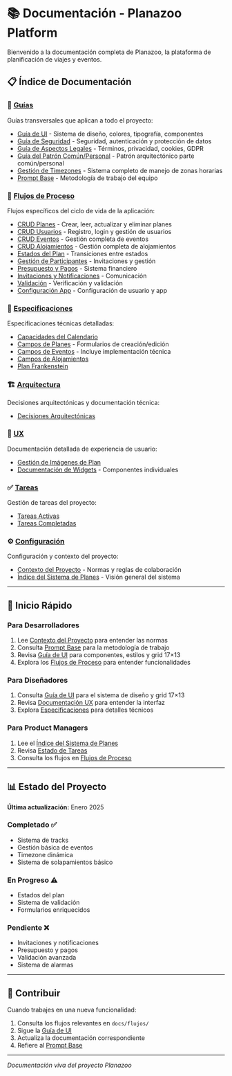 # 📚 Documentación - Planazoo Platform

Bienvenido a la documentación completa de Planazoo, la plataforma de planificación de viajes y eventos.

## 📋 Índice de Documentación

### 🎯 [Guías](./guias/)
Guías transversales que aplican a todo el proyecto:
- [Guía de UI](./guias/GUIA_UI.md) - Sistema de diseño, colores, tipografía, componentes
- [Guía de Seguridad](./guias/GUIA_SEGURIDAD.md) - Seguridad, autenticación y protección de datos
- [Guía de Aspectos Legales](./guias/GUIA_ASPECTOS_LEGALES.md) - Términos, privacidad, cookies, GDPR
- [Guía del Patrón Común/Personal](./guias/GUIA_PATRON_COMUN_PERSONAL.md) - Patrón arquitectónico parte común/personal
- [Gestión de Timezones](./guias/GESTION_TIMEZONES.md) - Sistema completo de manejo de zonas horarias
- [Prompt Base](./guias/PROMPT_BASE.md) - Metodología de trabajo del equipo

### 🔄 [Flujos de Proceso](./flujos/)
Flujos específicos del ciclo de vida de la aplicación:
- [CRUD Planes](./flujos/FLUJO_CRUD_PLANES.md) - Crear, leer, actualizar y eliminar planes
- [CRUD Usuarios](./flujos/FLUJO_CRUD_USUARIOS.md) - Registro, login y gestión de usuarios
- [CRUD Eventos](./flujos/FLUJO_CRUD_EVENTOS.md) - Gestión completa de eventos
- [CRUD Alojamientos](./flujos/FLUJO_CRUD_ALOJAMIENTOS.md) - Gestión completa de alojamientos
- [Estados del Plan](./flujos/FLUJO_ESTADOS_PLAN.md) - Transiciones entre estados
- [Gestión de Participantes](./flujos/FLUJO_GESTION_PARTICIPANTES.md) - Invitaciones y gestión
- [Presupuesto y Pagos](./flujos/FLUJO_PRESUPUESTO_PAGOS.md) - Sistema financiero
- [Invitaciones y Notificaciones](./flujos/FLUJO_INVITACIONES_NOTIFICACIONES.md) - Comunicación
- [Validación](./flujos/FLUJO_VALIDACION.md) - Verificación y validación
- [Configuración App](./flujos/FLUJO_CONFIGURACION_APP.md) - Configuración de usuario y app

### 📐 [Especificaciones](./especificaciones/)
Especificaciones técnicas detalladas:
- [Capacidades del Calendario](./especificaciones/CALENDAR_CAPABILITIES.md)
- [Campos de Planes](./especificaciones/PLAN_FORM_FIELDS.md) - Formularios de creación/edición
- [Campos de Eventos](./especificaciones/EVENT_FORM_FIELDS.md) - Incluye implementación técnica
- [Campos de Alojamientos](./especificaciones/ACCOMMODATION_FORM_FIELDS.md)
- [Plan Frankenstein](./especificaciones/FRANKENSTEIN_PLAN_SPEC.md)

### 🏗️ [Arquitectura](./arquitectura/)
Decisiones arquitectónicas y documentación técnica:
- [Decisiones Arquitectónicas](./arquitectura/ARCHITECTURE_DECISIONS.md)

### 🎨 [UX](./ux/)
Documentación detallada de experiencia de usuario:
- [Gestión de Imágenes de Plan](./ux/plan_image_management.md)
- [Documentación de Widgets](./ux/pages/) - Componentes individuales

### ✅ [Tareas](./tareas/)
Gestión de tareas del proyecto:
- [Tareas Activas](./tareas/TASKS.md)
- [Tareas Completadas](./tareas/COMPLETED_TASKS.md)

### ⚙️ [Configuración](./configuracion/)
Configuración y contexto del proyecto:
- [Contexto del Proyecto](./configuracion/CONTEXT.md) - Normas y reglas de colaboración
- [Índice del Sistema de Planes](./configuracion/INDICE_SISTEMA_PLANES.md) - Visión general del sistema

---

## 🚀 Inicio Rápido

### Para Desarrolladores
1. Lee [Contexto del Proyecto](./configuracion/CONTEXT.md) para entender las normas
2. Consulta [Prompt Base](./guias/PROMPT_BASE.md) para la metodología de trabajo
3. Revisa [Guía de UI](./guias/GUIA_UI.md) para componentes, estilos y grid 17×13
4. Explora los [Flujos de Proceso](./flujos/) para entender funcionalidades

### Para Diseñadores
1. Consulta [Guía de UI](./guias/GUIA_UI.md) para el sistema de diseño y grid 17×13
2. Revisa [Documentación UX](./ux/) para entender la interfaz
3. Explora [Especificaciones](./especificaciones/) para detalles técnicos

### Para Product Managers
1. Lee el [Índice del Sistema de Planes](./configuracion/INDICE_SISTEMA_PLANES.md)
2. Revisa [Estado de Tareas](./tareas/TASKS.md)
3. Consulta los flujos en [Flujos de Proceso](./flujos/)

---

## 📊 Estado del Proyecto

**Última actualización:** Enero 2025

### Completado ✅
- Sistema de tracks
- Gestión básica de eventos
- Timezone dinámica
- Sistema de solapamientos básico

### En Progreso ⚠️
- Estados del plan
- Sistema de validación
- Formularios enriquecidos

### Pendiente ❌
- Invitaciones y notificaciones
- Presupuesto y pagos
- Validación avanzada
- Sistema de alarmas

---

## 🤝 Contribuir

Cuando trabajes en una nueva funcionalidad:
1. Consulta los flujos relevantes en `docs/flujos/`
2. Sigue la [Guía de UI](./guias/GUIA_UI.md)
3. Actualiza la documentación correspondiente
4. Refiere al [Prompt Base](./guias/PROMPT_BASE.md)

---

*Documentación viva del proyecto Planazoo*

